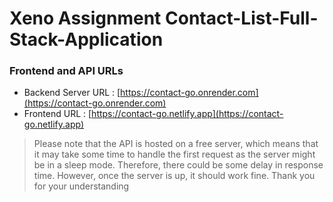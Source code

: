 # Xeno Assignment Contact-List-Full-Stack-Application


### Frontend and API URLs


- Backend Server URL : [https://contact-go.onrender.com](https://contact-go.onrender.com)
- Frontend URL : [https://contact-go.netlify.app](https://contact-go.netlify.app)

>Please note that the API is hosted on a free server, which means that it may take some time to handle the first request as the server might be in a sleep mode. Therefore, there could be some delay in response time. However, once the server is up, it should work fine. Thank you for your understanding

